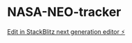 # NASA-NEO-tracker

[Edit in StackBlitz next generation editor ⚡️](https://stackblitz.com/~/github.com/edmundo2009/NASA-NEO-tracker)